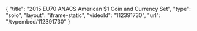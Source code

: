 {
    "title": "2015 EU70 ANACS American $1 Coin and Currency Set",
    "type": "solo",
    "layout": "iframe-static",
    "videoId": "112391730",
    "url": "\/tvpembed\/112391730"
}